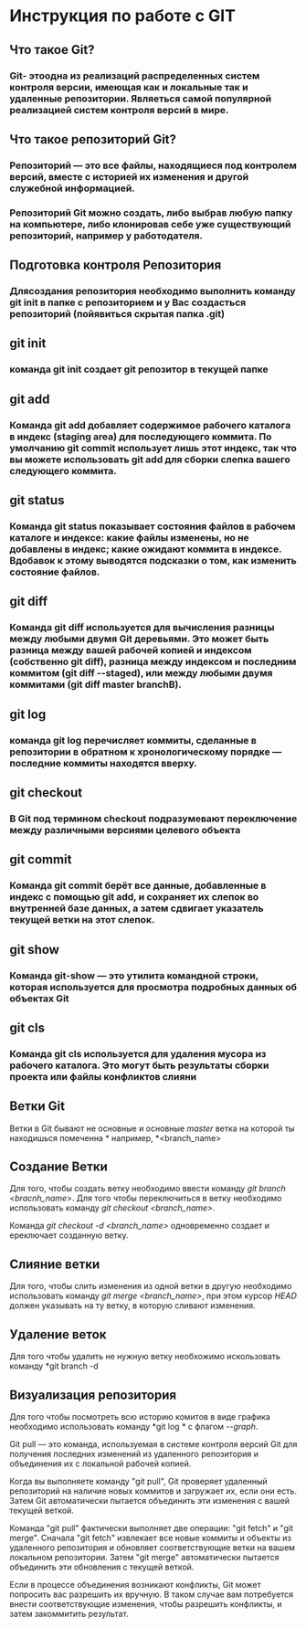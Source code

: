 # Инструкция по работе с GIT

## Что такое Git?

### Git- этоодна из реализаций распределенных систем контроля версии, имеющая как и локальные так и удаленные репозитории. Являеться самой популярной реализацией систем контроля версий в мире.

## Что такое репозиторий Git?

### Репозиторий — это все файлы, находящиеся под контролем версий, вместе с историей их изменения и другой служебной информацией.
### Репозиторий Git можно создать, либо выбрав любую папку на компьютере, либо клонировав себе уже существующий репозиторий, например у работодателя.

## Подготовка контроля Репозитория

### Длясоздания репозитория необходимо выполнить команду git init в папке с репозиторием и у Вас создасться репозиторий (пойявиться скрытая папка .git)

## git init

### команда git init создает git репозитор в текущей папке

## git add

### Команда git add добавляет содержимое рабочего каталога в индекс (staging area) для последующего коммита. По умолчанию git commit использует лишь этот индекс, так что вы можете использовать git add для сборки слепка вашего следующего коммита.

## git status

### Команда git status показывает состояния файлов в рабочем каталоге и индексе: какие файлы изменены, но не добавлены в индекс; какие ожидают коммита в индексе. Вдобавок к этому выводятся подсказки о том, как изменить состояние файлов.

## git diff

### Команда git diff используется для вычисления разницы между любыми двумя Git деревьями. Это может быть разница между вашей рабочей копией и индексом (собственно git diff), разница между индексом и последним коммитом (git diff --staged), или между любыми двумя коммитами (git diff master branchB).

## git log

### команда git log перечисляет коммиты, сделанные в репозитории в обратном к хронологическому порядке — последние коммиты находятся вверху.

## git checkout

### В Git под термином checkout подразумевают переключение между различными версиями целевого объекта

## git commit
### Команда git commit берёт все данные, добавленные в индекс с помощью git add, и сохраняет их слепок во внутренней базе данных, а затем сдвигает указатель текущей ветки на этот слепок.

## git show

###  Команда git-show — это утилита командной строки, которая используется для просмотра подробных данных об объектах Git

## git cls
### Команда git cls используется для удаления мусора из рабочего каталога. Это могут быть результаты сборки проекта или файлы конфликтов слияни

## Ветки Git
Ветки в Git бывают не основные и основные *master*
ветка на которой ты находишься помеченна * например, *<branch_name>

## Создание Ветки

Для того, чтобы создать ветку необходимо ввести команду *git branch <bracnh_name>*. Для того чтобы переключиться в ветку необходимо использовать команду *git checkout <branch_name>*.

Команда *git checkout -d <branch_name>* одновременно создает и ереключает созданную ветку.

## Слияние ветки

Для того, чтобы слить изменения из одной ветки в другую необходимо использовать команду *git merge <branch_name>*, при этом курсор *HEAD* должен указывать на ту ветку, в которую сливают изменения.
 
 ## Удаление веток 
 Для того чтобы удалить не нужную ветку необхожимо искользовать команду *git branch -d <branch name>

 ## Визуализация репозитория

 Для того чтобы посмотреть всю историю комитов в виде графика необходимо использовать команду *git log * c флагом *--graph*.

Git pull — это команда, используемая в системе контроля версий Git для получения последних изменений из удаленного репозитория и объединения их с локальной рабочей копией.

Когда вы выполняете команду "git pull", Git проверяет удаленный репозиторий на наличие новых коммитов и загружает их, если они есть. Затем Git автоматически пытается объединить эти изменения с вашей текущей веткой.

Команда "git pull" фактически выполняет две операции: "git fetch" и "git merge". Сначала "git fetch" извлекает все новые коммиты и объекты из удаленного репозитория и обновляет соответствующие ветки на вашем локальном репозитории. Затем "git merge" автоматически пытается объединить эти обновления с текущей веткой.

Если в процессе объединения возникают конфликты, Git может попросить вас разрешить их вручную. В таком случае вам потребуется внести соответствующие изменения, чтобы разрешить конфликты, и затем закоммитить результат.